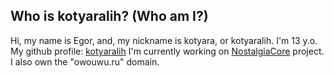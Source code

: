 ## Who is kotyaralih? (Who am I?)

Hi, my name is Egor, and, my nickname is kotyara, or kotyaralih.
I'm 13 y.o.
My github profile: [kotyaralih](https://github.com/kotyaralih)
I'm currently working on [NostalgiaCore](https://github.com/kotyaralih/NostalgiaCore) project.
I also own the "owouwu.ru" domain.
